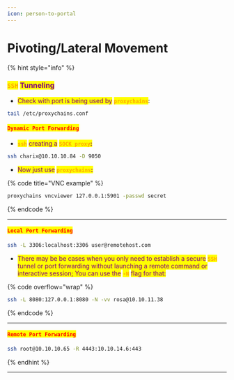 ```yaml
---
icon: person-to-portal
---
```


# Pivoting/Lateral Movement

{% hint style="info" %}
### <mark style="color:orange;">`SSH`</mark> <mark style="color:purple;">Tunneling</mark>

* <mark style="color:purple;">Check with port is being used by</mark> <mark style="color:orange;">**`proxychains`**</mark>:

```sh
tail /etc/proxychains.conf
```

#### <mark style="color:red;">`Dynamic Port Forwarding`</mark>

* <mark style="color:orange;">**`ssh`**</mark> <mark style="color:purple;">creating a</mark> <mark style="color:orange;">**`SOCK proxy`**</mark><mark style="color:purple;">**:**</mark>

```sh
ssh charix@10.10.10.84 -D 9050
```

* <mark style="color:purple;">Now just use</mark> <mark style="color:orange;">**`proxychains`**</mark><mark style="color:purple;">**:**</mark>

{% code title="VNC example" %}
```sh
proxychains vncviewer 127.0.0.1:5901 -passwd secret
```
{% endcode %}

***

#### <mark style="color:red;">`Local Port Forwarding`</mark>

```sh
ssh -L 3306:localhost:3306 user@remotehost.com
```

* <mark style="color:purple;">There may be be cases when you only need to establish a secure</mark> <mark style="color:orange;">**`SSH`**</mark> <mark style="color:purple;">tunnel or port forwarding without launching a remote command or interactive session; You can use the</mark> <mark style="color:orange;">**`-N`**</mark> <mark style="color:purple;">flag for that:</mark>

{% code overflow="wrap" %}
```sh
ssh -L 8080:127.0.0.1:8080 -N -vv rosa@10.10.11.38
```
{% endcode %}

***

#### <mark style="color:red;">**`Remote Port Forwarding`**</mark>

```sh
ssh root@10.10.10.65 -R 4443:10.10.14.6:443
```
{% endhint %}

***
